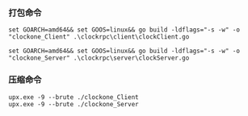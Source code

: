 ### 打包命令
```shell
set GOARCH=amd64&& set GOOS=linux&& go build -ldflags="-s -w" -o "clockone_Client" .\clockrpc\client\clockClient.go
```

```shell
set GOARCH=amd64&& set GOOS=linux&& go build -ldflags="-s -w" -o "clockone_Server" .\clockrpc\server\clockServer.go
```

### 压缩命令
```shell
upx.exe -9 --brute ./clockone_Client
upx.exe -9 --brute ./clockone_Server
```
